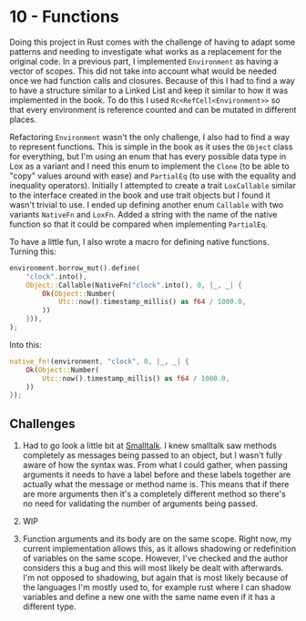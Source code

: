 # 10 - Functions 

Doing this project in Rust comes with the challenge of having to adapt some patterns and needing to investigate what works as a replacement for the original code. In a previous part, I implemented `Environment` as having a vector of scopes. This did not take into account what would be needed once we had function calls and closures. Because of this I had to find a way to have a structure similar to a Linked List and keep it similar to how it was implemented in the book. To do this I used `Rc<RefCell<Environment>>` so that every environment is reference counted and can be mutated in different places.

Refactoring `Environment` wasn't the only challenge, I also had to find a way to represent functions. This is simple in the book as it uses the `Object` class for everything, but I'm using an enum that has every possible data type in Lox as a variant and I need this enum to implement the `Clone` (to be able to "copy" values around with ease) and `PartialEq` (to use with the equality and inequality operators). Initially I attempted to create a trait `LoxCallable` similar to the interface created in the book and use trait objects but I found it wasn't trivial to use. I ended up defining another enum `Callable` with two variants `NativeFn` and `LoxFn`. Added a string with the name of the native function so that it could be compared when implementing `PartialEq`.

To have a little fun, I also wrote a macro for defining native functions. Turning this:
```rust
environment.borrow_mut().define(
    "clock".into(),
    Object::Callable(NativeFn("clock".into(), 0, |_, _| {
        Ok(Object::Number(
            Utc::now().timestamp_millis() as f64 / 1000.0,
        ))
    })),
);
```

Into this:
```rust
native_fn!(environment, "clock", 0, |_, _| {
    Ok(Object::Number(
        Utc::now().timestamp_millis() as f64 / 1000.0,
    ))
});
```

## Challenges

1. Had to go look a little bit at [Smalltalk](https://learnxinyminutes.com/docs/smalltalk/). I knew smalltalk saw methods completely as messages being passed to an object, but I wasn't fully aware of how the syntax was. From what I could gather, when passing arguments it needs to have a label before and these labels together are actually what the message or method name is. This means that if there are more arguments then it's a completely different method so there's no need for validating the number of arguments being passed.

2. WIP

<!-- The code for this challenge can be found [here](https://github.com/EdSwordsmith/crafting_interpreters/tree/9_break). -->

3. Function arguments and its body are on the same scope. Right now, my current implementation allows this, as it allows shadowing or redefinition of variables on the same scope. However, I've checked and the author considers this a bug and this will most likely be dealt with afterwards.
I'm not opposed to shadowing, but again that is most likely because of the languages I'm mostly used to, for example rust where I can shadow variables and define a new one with the same name even if it has a different type.
